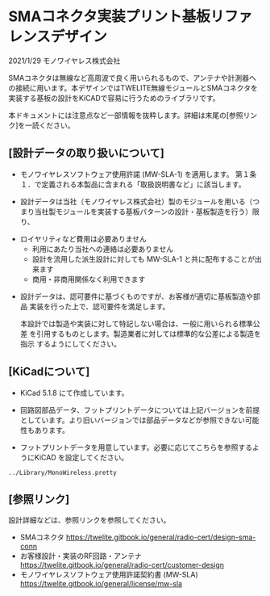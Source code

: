 # SMAコネクタ実装プリント基板リファレンスデザイン

2021/1/29 モノワイヤレス株式会社



SMAコネクタは無線など高周波で良く用いられるもので、アンテナや計測器への接続に用います。本デザインではTWELITE無線モジュールとSMAコネクタを実装する基板の設計をKiCADで容易に行うためのライブラリです。

本ドキュメントには注意点など一部情報を抜粋します。詳細は末尾の[参照リンク]を一読ください。

## [設計データの取り扱いについて]

 - モノワイヤレスソフトウェア使用許諾 (MW-SLA-1) を適用します。
   第１条１．で定義される本製品に含まれる「取扱説明書など」に該当します。

 - 設計データは当社（モノワイヤレス株式会社）製のモジュールを用いる（つまり当社製モジュールを実装する基板パターンの設計・基板製造を行う）限り、
   
* ロイヤリティなど費用は必要ありません
   * 利用にあたり当社への連絡は必要ありません
   * 設計を流用した派生設計に対しても MW-SLA-1 と共に配布することが出来ます
   * 商用・非商用関係なく利用できます
   
 - 設計データは、認可要件に基づくものですが、お客様が適切に基板製造や部品
   実装を行った上で、認可要件を満足します。

   本設計では製造や実装に対して特記しない場合は、一般に用いられる標準公差
   を引用するものとします。製造業者に対しては標準的な公差による製造を指示
   するようにしてください。

## [KiCadについて]

 - KiCad 5.1.8 にて作成しています。

 - 回路図部品データ、フットプリントデータについては上記バージョンを前提としています。より旧いバージョンでは部品データなどが参照できない可能性もあります。
   
 - フットプリントデータを用意しています。必要に応じてこちらを参照するようにKiCAD を設定してください。
   
`../Library/MonoWireless.pretty`



## [参照リンク]

  設計詳細などは、参照リンクを参照してください。

 - SMAコネクタ
   https://twelite.gitbook.io/general/radio-cert/design-sma-conn
 - お客様設計・実装のRF回路・アンテナ
   https://twelite.gitbook.io/general/radio-cert/customer-design
 - モノワイヤレスソフトウェア使用許諾契約書 (MW-SLA)
   https://twelite.gitbook.io/general/license/mw-sla

   